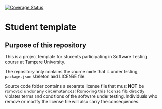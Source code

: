 [![Coverage Status](https://coveralls.io/repos/github/vihucode/COMP.SE.200-2024-2025-Assignment/badge.svg?branch=main)](https://coveralls.io/github/vihucode/COMP.SE.200-2024-2025-Assignment?branch=main)

# Student template

## Purpose of this repository

This is a project template for students participating in Software Testing course
at Tampere University.

The repository only contains the source code that is under testing, `package.json` skeleton
and LICENSE file.

Source code folder contains a separate license file that must **NOT** be removed under any circumstances!
Removing this license file directly violates terms and conditions of the software under testing.
Individuals who remove or modify the license file will also carry the consequences.
